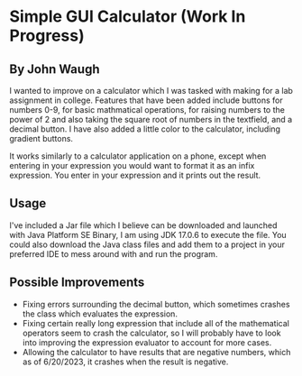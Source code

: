 # Simple GUI Calculator (Work In Progress) 
## By John Waugh

I wanted to improve on a calculator which I was tasked with making for a lab assignment in college. Features that have been added include buttons for numbers 0-9, for basic mathmatical operations, for raising numbers to the power of 2 and also taking the square root of numbers in the textfield, and a decimal button. I have also added a little color to the calculator, including gradient buttons. 

It works similarly to a calculator application on a phone, except when entering in your expression you would want to format it as an infix expression. You enter in your expression and it prints out the result.

## Usage
I've included a Jar file which I believe can be downloaded and launched with Java Platform SE Binary, I am using JDK 17.0.6 to execute the file. You could also download the Java class files and add them to a project in your preferred IDE to mess around with and run the program.

## Possible Improvements
- Fixing errors surrounding the decimal button, which sometimes crashes the class which evaluates the expression. 
- Fixing certain really long expression that include all of the mathematical operators seem to crash the calculator, so I will probably have to look into improving the expression evaluator to account for more cases.
- Allowing the calculator to have results that are negative numbers, which as of 6/20/2023, it crashes when the result is negative.
